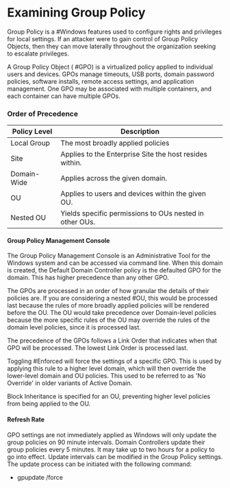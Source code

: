 # Examining Group Policy

Group Policy is a #Windows features used to configure rights and privileges for local settings. If an attacker were to gain control of Group Policy Objects, then they can move laterally throughout the organization seeking to escalate privileges.

A Group Policy Object ( #GPO) is a virtualized policy applied to individual users and devices. GPOs manage timeouts, USB ports, domain password policies, software installs, remote access settings, and application management. One GPO may be associated with multiple containers, and each container can have multiple GPOs. 

### Order of Precedence

| Policy Level | Description                                             |
| ------------ | ------------------------------------------------------- |
| Local Group  | The most broadly applied policies                       |
| Site         | Applies to the Enterprise Site the host resides within. |
| Domain-Wide  | Applies across the given domain.                        |
| OU           | Applies to users and devices within the given OU.       |
| Nested OU    | Yields specific permissions to OUs nested in other OUs.                                                        |


#### Group Policy Management Console

The Group Policy Management Console is an Administrative Tool for the Windows system and can be accessed via command line. When this domain is created, the Default Domain Controller policy is the defaulted GPO for the domain. This has higher precedence than any other GPO. 

The GPOs are processed in an order of how granular the details of their policies are. If you are considering a nested #OU, this would be processed last because the rules of more broadly applied policies will be rendered before the OU. The OU would take precedence over Domain-level policies because the more specific rules of the OU may override the rules of the domain level policies, since it is processed last.

The precedence of the GPOs follows a Link Order that indicates when that GPO will be processed. The lowest Link Order is processed last.

Toggling #Enforced will force the settings of a specific GPO. This is used by applying this rule to a higher level domain, which will then override the lower-level domain and OU policies. This used to be referred to as 'No Override' in older variants of Active Domain.

Block Inheritance is specified for an OU, preventing higher level policies from being applied to the OU.

#### Refresh Rate

GPO settings are not immediately applied as Windows will only update the group policies on 90 minute intervals. Domain Controllers update their group policies every 5 minutes. It may take up to two hours for a policy to go into effect. Update intervals can be modified in the Group Policy settings. The update process can be initiated with the following command:

- gpupdate /force

